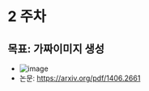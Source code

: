 # 2 주차
## 목표: 가짜이미지 생성
- ![image](https://github.com/user-attachments/assets/31a0dc60-a6a2-45d8-b631-479f2f7033c8)
- 논문: https://arxiv.org/pdf/1406.2661